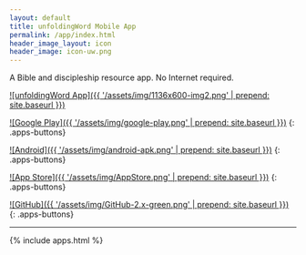 ```yaml
---
layout: default
title: unfoldingWord Mobile App
permalink: /app/index.html
header_image_layout: icon
header_image: icon-uw.png
---
```


A Bible and discipleship resource app. No Internet required.

[![unfoldingWord App]({{ '/assets/img/1136x600-img2.png' | prepend: site.baseurl }})](https://play.google.com/store/apps/details?id=com.unfoldingword.androidapp)

<div class="row">
<div class="col-sm-3 text-center">

[![Google Play]({{ '/assets/img/google-play.png' | prepend: site.baseurl }})](https://play.google.com/store/apps/details?id=com.unfoldingword.androidapp)
{: .apps-buttons}

</div>
<div class="col-sm-3 text-center">

[![Android]({{ '/assets/img/android-apk.png' | prepend: site.baseurl }})](https://github.com/unfoldingWord-dev/uw-android/releases)
{: .apps-buttons}

</div>
<div class="col-sm-3 text-center">

[![App Store]({{ '/assets/img/AppStore.png' | prepend: site.baseurl }})](https://itunes.apple.com/us/app/unfoldingword/id925570688?mt=8)
{: .apps-buttons}

</div>
<div class="col-sm-3 text-center">

[![GitHub]({{ '/assets/img/GitHub-2.x-green.png' | prepend: site.baseurl }})](https://github.com/unfoldingWord/uw-android)
{: .apps-buttons}

</div>
</div>

* * * * *

{% include apps.html %}
